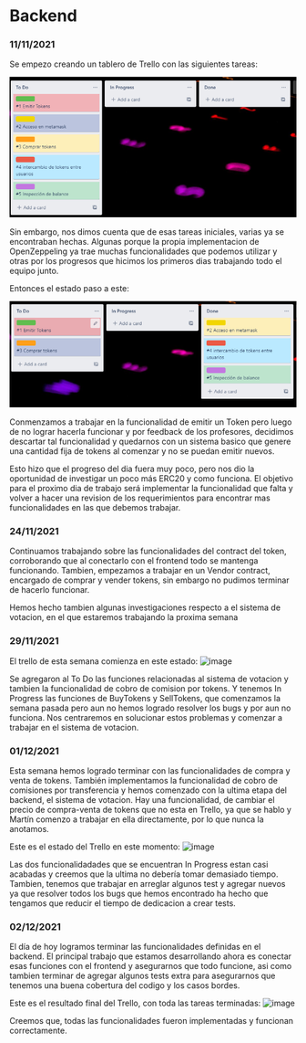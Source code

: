 # Backend

### 11/11/2021
Se empezo creando un tablero de Trello con las siguientes tareas:

![image info](./images/backend/initial_backend.png)

Sin embargo, nos dimos cuenta que de esas tareas iniciales, varias ya se encontraban hechas. Algunas porque la propia implementacion de OpenZeppeling ya trae muchas funcionalidades que podemos utilizar y otras por los progresos que hicimos los primeros dias trabajando todo el equipo junto.

Entonces el estado paso a este:

![image info](./images/backend/11-Nov.png)

Conmenzamos a trabajar en la funcionalidad de emitir un Token pero luego de no lograr hacerla funcionar y por feedback de los profesores, decidimos descartar tal funcionalidad y quedarnos con un sistema basico que genere una cantidad fija de tokens al comenzar y no se puedan emitir nuevos.

Esto hizo que el progreso del dia fuera muy poco, pero nos dio la oportunidad de investigar un poco más ERC20 y como funciona. El objetivo para el proximo dia de trabajo será implementar la funcionalidad que falta y volver a hacer una revision de los requerimientos para encontrar mas funcionalidades en las que debemos trabajar.


### 24/11/2021
Continuamos trabajando sobre las funcionalidades del contract del token, corroborando que al conectarlo con el frontend todo se mantenga funcionando. 
Tambien, empezamos a trabajar en un Vendor contract, encargado de comprar y vender tokens, sin embargo no pudimos terminar de hacerlo funcionar.

Hemos hecho tambien algunas investigaciones respecto a el sistema de votacion, en el que estaremos trabajando la proxima semana

### 29/11/2021
El trello de esta semana comienza en este estado:
![image](https://user-images.githubusercontent.com/57157637/144485844-b0eb0e1e-141e-45fe-9c16-9d1d4746651e.png)

Se agregaron al To Do las funciones relacionadas al sistema de votacion y tambien la funcionalidad de cobro de comision por tokens. Y tenemos In Progress las funciones de BuyTokens y SellTokens, que comenzamos la semana pasada pero aun no hemos logrado resolver los bugs y por aun no funciona. Nos centraremos en solucionar estos problemas y comenzar a trabajar en el sistema de votacion.

### 01/12/2021
Esta semana hemos logrado terminar con las funcionalidades de compra y venta de tokens. También implementamos la funcionalidad de cobro de comisiones por transferencia y hemos comenzado con la ultima etapa del backend, el sistema de votacion.
Hay una funcionalidad, de cambiar el precio de compra-venta de tokens que no esta en Trello, ya que se hablo y Martín comenzo a trabajar en ella directamente, por lo que nunca la anotamos.

Este es el estado del Trello en este momento:
![image](https://user-images.githubusercontent.com/57157637/144485875-0c83dacd-caff-466a-ad20-d3bb37ffa52f.png)

Las dos funcionalidadades que se encuentran In Progress estan casi acabadas y creemos que la ultima no debería tomar demasiado tiempo. Tambien, tenemos que trabajar en arreglar algunos test y agregar nuevos ya que resolver todos los bugs que hemos encontrado ha hecho que tengamos que reducir el tiempo de dedicacion a crear tests.

### 02/12/2021
El día de hoy logramos terminar las funcionalidades definidas en el backend. El principal trabajo que estamos desarrollando ahora es conectar esas funciones con el frontend y asegurarnos que todo funcione, asi como tambien terminar de agregar algunos tests extra para asegurarnos que tenemos una buena cobertura del codigo y los casos bordes.

Este es el resultado final del Trello, con toda las tareas terminadas:
![image](https://user-images.githubusercontent.com/57157637/144504656-bde46196-d792-47ad-9eed-dec69011a17e.png)

Creemos que, todas las funcionalidades fueron implementadas y funcionan correctamente.
